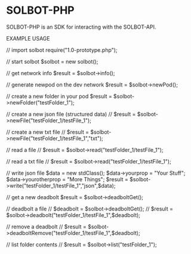 # SOLBOT-PHP
SOLBOT-PHP is an SDK for interacting with the SOLBOT-API.

EXAMPLE USAGE

// import solbot
require("1.0-prototype.php");

// start solbot
$solbot = new solbot();

// get network info
$result = $solbot->info();

// generate newpod on the dev network
$result = $solbot->newPod();

// create a new folder in your pod
$result = $solbot->newFolder("testFolder_1");

// create a new json file (structured data)
// $result = $solbot->newFile("testFolder_1/testFile_1");

// create a new txt file
// $result = $solbot->newFile("testFolder_1/testFile_1","txt");

// read a file
// $result = $solbot->read("testFolder_1/testFile_1");

// read a txt file
// $result = $solbot->read("testFolder_1/testFile_1");

// write json file
$data = new stdClass();
$data->yourprop = "Your Stuff";
$data->yourotherprop = "More Things";
$result = $solbot->write("testFolder_1/testFile_1","json",$data);

// get a new deadbolt
$result = $solbot->deadboltGet();

// deadbolt a file
// $deadbolt = $solbot->deadboltGet();
// $result = $solbot->deadbolt("testFolder_1/testFile_1",$deadbolt);

// remove a deadbolt
// $result = $solbot->deadboltRemove("testFolder_1/testFile_1",$deadbolt);

// list folder contents
// $result = $solbot->list("testFolder_1");

